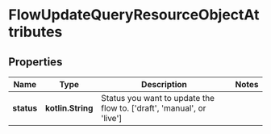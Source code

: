 
# FlowUpdateQueryResourceObjectAttributes

## Properties
| Name | Type | Description | Notes |
| ------------ | ------------- | ------------- | ------------- |
| **status** | **kotlin.String** | Status you want to update the flow to. [&#39;draft&#39;, &#39;manual&#39;, or &#39;live&#39;] |  |



